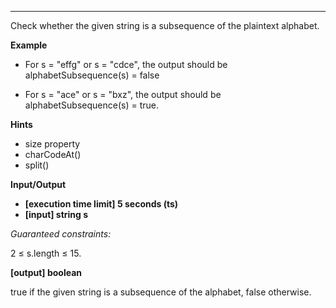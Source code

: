 

---
Check whether the given string is a subsequence of the plaintext alphabet.

**Example**

- For s = "effg" or s = "cdce", the output should be
alphabetSubsequence(s) = false

- For s = "ace" or s = "bxz", the output should be
alphabetSubsequence(s) = true.

**Hints**
-   size property
-   charCodeAt()
-   split()

**Input/Output**

- **[execution time limit] 5 seconds (ts)**
- **[input] string s**

*Guaranteed constraints:*

2 ≤ s.length ≤ 15.

**[output] boolean**

true if the given string is a subsequence of the alphabet, false otherwise.
